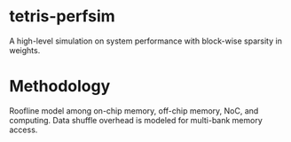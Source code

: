 # tetris-perfsim
A high-level simulation on system performance with block-wise sparsity in weights.

# Methodology
Roofline model among on-chip memory, off-chip memory, NoC, and computing. Data shuffle overhead is modeled for multi-bank memory access.
